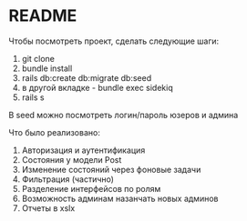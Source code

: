 # README

Чтобы посмотреть проект, сделать следующие шаги:
1. git clone
2. bundle install
3. rails db:create db:migrate db:seed
4. в другой вкладке - bundle exec sidekiq
5. rails s

В seed можно посмотреть логин/пароль юзеров и админа

Что было реализовано:
1. Авторизация и аутентификация
2. Состояния у модели Post
3. Изменение состояний через фоновые задачи
4. Фильтрация (частично)
5. Разделение интерфейсов по ролям
6. Возможность админам назанчать новых админов
7. Отчеты в xslx

